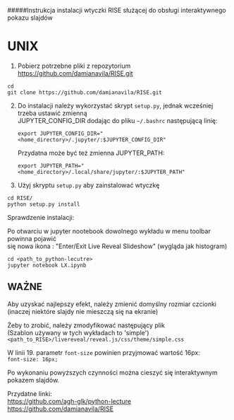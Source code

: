 #####Instrukcja instalacji wtyczki RISE służącej do obsługi interaktywnego pokazu slajdów


# UNIX 

1. Pobierz potrzebne pliki z repozytorium https://github.com/damianavila/RISE.git
```
cd
git clone https://github.com/damianavila/RISE.git
```

2. Do instalacji należy wykorzystać skrypt `setup.py`, jednak wcześniej trzeba ustawić zmienną<br>
   JUPYTER_CONFIG_DIR dodając do pliku `~/.bashrc` następującą linię:<br>
   
   `export JUPYTER_CONFIG_DIR="<home_directory>/.jupyter/:$JUPYTER_CONFIG_DIR"`
   
   Przydatna może być też zmienna JUPYTER_PATH:
   
   `export JUPYTER_PATH="<home_directory>/.local/share/jupyter/:$JUPYTER_PATH"`
   
3. Użyj skryptu `setup.py` aby zainstalować wtyczkę

```
cd RISE/
python setup.py install
```

Sprawdzenie instalacji:

Po otwarciu w jupyter nootebook dowolnego wykładu w menu toolbar powinna pojawić <br>
się nowa ikona : "Enter/Exit Live Reveal Slideshow" (wygląda jak histogram)<br>
```
cd <path_to_python-lecutre>
jupyter notebook LX.ipynb
```

## WAŻNE

Aby uzyskać najlepszy efekt, należy zmienić domyślny rozmiar czcionki<br>
(inaczej niektóre slajdy nie mieszczą się na ekranie)


Żeby to zrobić, należy zmodyfikować następujący plik <br>
(Szablon używany w tych wykładach to 'simple')<br>
`<path_to_RISE>/livereveal/reveal.js/css/theme/simple.css`<br>

W linii 19. parametr `font-size` powinien przyjmować wartość 16px:<br>
`font-size: 16px;`


Po wykonaniu powyższych czynności można cieszyć się interaktywnym pokazem slajdów.<br>

Przydatne linki:<br>
https://github.com/agh-glk/python-lecture<br>
https://github.com/damianavila/RISE
